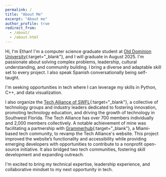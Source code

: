 ```yaml
---
permalink: /
title: "About Me"
excerpt: "About me"
author_profile: true
redirect_from: 
  - /about/
  - /about.html
---
```


Hi, I'm Ethan! I'm a computer science graduate student at [Old Dominion University](https://odu.edu/){:target="_blank"}, and I will graduate in August 2025. I'm passionate about solving complex problems, leadership, cultural understanding, and community building. I bring a diverse and adaptable skill set to every project. I also speak Spanish conversationally being self-taught.

I'm seeking opportunities in tech where I can leverage my skills in Python, C++, and data visualization.

I also organize the [Tech Alliance of SWFL](https://www.meetup.com/techallianceswfl/){:target="_blank"}, a collective of technology groups and industry leaders dedicated to fostering innovation, promoting technology education, and driving the growth of technology in Southwest Florida. The Tech Alliance has over 700 members individually and 2,000 members collectively. A notable achievement of mine was facilitating a partnership with [Grammerhub](https://grammerhub.org/){:target="_blank"}, a Miami-based tech community, to revamp the Tech Alliance's website. This project improved the website’s functionality and accessibility while providing emerging developers with opportunities to contribute to a nonprofit open-source initiative. It also bridged two tech communities, fostering skill development and expanding outreach.

I'm excited to bring my technical expertise, leadership experience, and collaborative mindset to my next opportunity in tech.